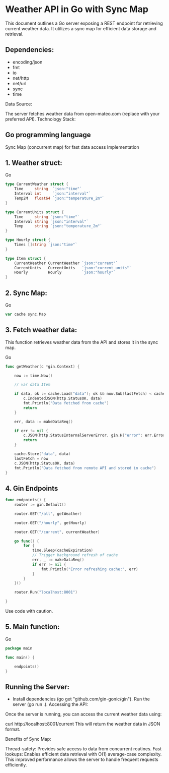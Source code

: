# Weather API in Go with Sync Map
This document outlines a Go server exposing a REST endpoint for retrieving current weather data. It utilizes a sync map for efficient data storage and retrieval.

## Dependencies:

- encoding/json
- fmt
- io
- net/http
- net/url
- sync
- time
  
Data Source:

The server fetches weather data from open-mateo.com (replace with your preferred API).
Technology Stack:

## Go programming language
Sync Map (concurrent map) for fast data access
Implementation
## 1. Weather struct:

Go
```go
type CurrentWeather struct {
	Time     string  `json:"time"`
	Interval int     `json:"interval"`
	Temp2M   float64 `json:"temperature_2m"`
}

type CurrentUnits struct {
	Time     string `json:"time"`
	Interval string `json:"interval"`
	Temp     string `json:"temperature_2m"`
}

type Hourly struct {
	Times []string `json:"time"`
}

type Item struct {
	CurrentWeather CurrentWeather `json:"current"`
	CurrentUnits   CurrentUnits   `json:"current_units"`
	Hourly         Hourly         `json:"hourly"`
}
```

## 2. Sync Map:

Go
```go
var cache sync.Map
```

## 3. Fetch weather data:

This function retrieves weather data from the API and stores it in the sync map.

Go
```go
func getWeather(c *gin.Context) {

	now := time.Now()

	// var data Item

	if data, ok := cache.Load("data"); ok && now.Sub(lastFetch) < cacheExpiration {
		c.IndentedJSON(http.StatusOK, data)
		fmt.Println("Data fetched from cache")
		return
	}

	err, data := makeDataReq()

	if err != nil {
		c.JSON(http.StatusInternalServerError, gin.H{"error": err.Error()})
		return
	}

	cache.Store("data", data)
	lastFetch = now
	c.JSON(http.StatusOK, data)
	fmt.Println("Data fetched from remote API and stored in cache")
}
```


## 4. Gin Endpoints 

```go
func endpoints() {
	router := gin.Default()

	router.GET("/all", getWeather)

	router.GET("/hourly", getHourly)

	router.GET("/current", currentWeather)

	go func() {
		for {
			time.Sleep(cacheExpiration)
			// Trigger background refresh of cache
			err, _ := makeDataReq()
			if err != nil {
				fmt.Println("Error refreshing cache:", err)
			}
		}
	}()

	router.Run("localhost:8001")

}
```
Use code with caution.

## 5. Main function:

Go

```go
package main

func main() {

	endpoints()
}
```


## Running the Server:


- Install dependencies (go get "github.com/gin-gonic/gin").
Run the server (go run .).
Accessing the API:

Once the server is running, you can access the current weather data using:

curl http://localhost:8001/current
This will return the weather data in JSON format.

Benefits of Sync Map:

Thread-safety: Provides safe access to data from concurrent routines.
Fast lookups: Enables efficient data retrieval with O(1) average-case complexity.
This improved performance allows the server to handle frequent requests efficiently.
